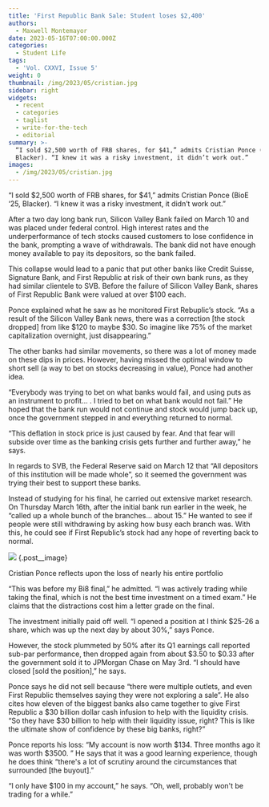 ```yaml
---
title: 'First Republic Bank Sale: Student loses $2,400'
authors:
  - Maxwell Montemayor
date: 2023-05-16T07:00:00.000Z
categories:
  - Student Life
tags:
  - 'Vol. CXXVI, Issue 5'
weight: 0
thumbnail: /img/2023/05/cristian.jpg
sidebar: right
widgets:
  - recent
  - categories
  - taglist
  - write-for-the-tech
  - editorial
summary: >-
  “I sold $2,500 worth of FRB shares, for $41,” admits Cristian Ponce (BioE ‘25,
  Blacker). “I knew it was a risky investment, it didn’t work out.”
images:
  - /img/2023/05/cristian.jpg
---
```


“I sold $2,500 worth of FRB shares, for $41,” admits Cristian Ponce (BioE ‘25, Blacker). “I knew it was a risky investment, it didn’t work out.”

After a two day long bank run, Silicon Valley Bank failed on March 10 and was placed under federal control. High interest rates and the underperformance of tech stocks caused customers to lose confidence in the bank, prompting a wave of withdrawals. The bank did not have enough money available to pay its depositors, so the bank failed.

This collapse would lead to a panic that put other banks like Credit Suisse, Signature  Bank, and First Republic at risk of their own bank runs, as they had similar clientele to SVB. Before the failure of Silicon Valley Bank, shares of First Republic Bank were valued at over $100 each.

Ponce explained what he saw as he monitored First Rebuplic’s stock. “As a result of the Silicon Valley Bank news, there was a correction \[the stock dropped] from like $120 to maybe $30. So imagine like 75% of the market capitalization overnight, just disappearing.”

The other banks had similar movements, so there was a lot of money made on these dips in prices. However, having missed the optimal window to short sell (a way to bet on stocks decreasing in value), Ponce had another idea.

“Everybody was trying to bet on what banks would fail, and using puts as an instrument to profit… . I tried to bet on what bank would not fail.” He hoped that the bank run would not continue and stock would jump back up, once the government stepped in and everything returned to normal.

“This deflation in stock price is just caused by fear. And that fear will subside over time as the banking crisis gets further and further away,” he says.

In regards to SVB, the Federal Reserve said on March 12 that “All depositors of this institution will be made whole”, so it seemed the government was trying their best to support these banks.

Instead of studying for his final, he carried out extensive market research. On Thursday March 16th, after the initial bank run earlier in the week, he “called up a whole bunch of the branches… about 15.” He wanted to see if people were still withdrawing by asking how busy each branch was. With this, he could see if First Republic’s stock had any hope of reverting back to normal.

![](/img/2023/05/cristian.jpg)
{.post__image}

Cristian Ponce reflects upon the loss of nearly his entire portfolio

“This was before my Bi8 final,” he admitted. “I was actively trading while taking the final, which is not the best time investment on a timed exam.” He claims that the distractions cost him a letter grade on the final.

The investment initially paid off well. “I opened a position at I think $25-26 a share, which was up the next day by about 30%,” says Ponce.

However, the stock plummeted by 50% after its Q1 earnings call reported sub-par performance, then dropped again from about $3.50 to $0.33 after the government sold it to JPMorgan Chase on May 3rd. “I should have closed \[sold the position],” he says.

Ponce says he did not sell because “there were multiple outlets, and even First Republic themselves saying they were not exploring a sale”. He also cites how eleven of the biggest banks also came together to give First Republic a $30 billion dollar cash infusion to help with the liquidity crisis. “So they have $30 billion to help with their liquidity issue, right? This is like the ultimate show of confidence by these big banks, right?”

Ponce reports his loss: “My account is now worth $134. Three months ago it was worth $3500. ” He says that it was a good learning experience, though he does think “there's a lot of scrutiny around the circumstances that surrounded \[the buyout].”

“I only have $100 in my account,” he says. “Oh, well, probably won't be trading for a while.”
